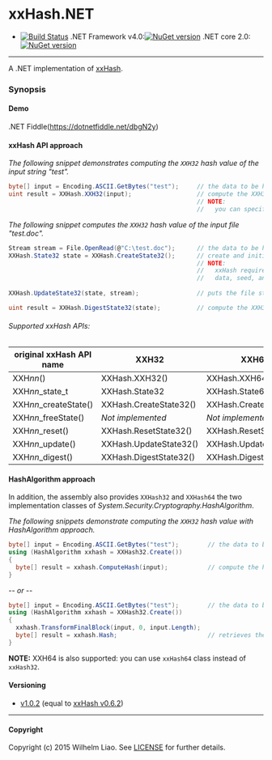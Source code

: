 # xxHash.NET #
* [![Build Status](https://travis-ci.org/wilhelmliao/xxHash.NET.svg?branch=master)](https://travis-ci.org/wilhelmliao/xxHash.NET)  .NET Framework v4.0:[![NuGet version](https://badge.fury.io/nu/xxHash.NET.svg)](https://badge.fury.io/nu/xxHash.NET)  .NET core 2.0:[![NuGet version](https://badge.fury.io/nu/Extensions.Data.xxHash.core20.svg)](https://badge.fury.io/nu/Extensions.Data.xxHash.core20)

----------
A .NET implementation of [xxHash](https://github.com/Cyan4973/xxHash). 

### Synopsis ###

#### Demo
  .NET Fiddle(https://dotnetfiddle.net/dbgN2y)


#### xxHash API approach ####
*The following snippet demonstrates computing the `XXH32` hash value of the input string "test".*
```csharp
byte[] input = Encoding.ASCII.GetBytes("test");     // the data to be hashed
uint result = XXHash.XXH32(input);                  // compute the XXH32 hash value. => '1042293711'
                                                    // NOTE:
                                                    //   you can specified seed as the second parameter.
```

*The following snippet computes the `XXH32` hash value of the input file "test.doc".*
```csharp
Stream stream = File.OpenRead(@"C:\test.doc");      // the data to be hashed
XXHash.State32 state = XXHash.CreateState32();      // create and initialize a xxH states instance.
                                                    // NOTE:
                                                    //   xxHash require a xxH state object for keeping
                                                    //   data, seed, and vectors.
                                                    
XXHash.UpdateState32(state, stream);                // puts the file stream into specified xxH state.

uint result = XXHash.DigestState32(state);          // compute the XXH32 hash value.
```

###### Supported xxHash APIs: ######

| original xxHash API name | XXH32                    | XXH64                    |
|--------------------------|--------------------------|--------------------------|
| XXH*nn*()                | XXHash.XXH32()           | XXHash.XXH64()           |
| XXH*nn*_state_t          | XXHash.State32           | XXHash.State64           |
| XXH*nn*_createState()    | XXHash.CreateState32()   | XXHash.CreateState64()   |
| XXH*nn*_freeState()      | *Not implemented*        | *Not implemented*        |
| XXH*nn*_reset()          | XXHash.ResetState32()    | XXHash.ResetState64()    |
| XXH*nn*_update()         | XXHash.UpdateState32()   | XXHash.UpdateState64()   |
| XXH*nn*_digest()         | XXHash.DigestState32()   | XXHash.DigestState64()   |

#### HashAlgorithm approach ####
In addition, the assembly also provides `XXHash32` and `XXHash64` the two implementation classes of *System.Security.Cryptography.HashAlgorithm*.

*The following snippets demonstrate computing the `XXH32` hash value with HashAlgorithm approach.*
```csharp
byte[] input = Encoding.ASCII.GetBytes("test");        // the data to be hashed.
using (HashAlgorithm xxhash = XXHash32.Create())
{
  byte[] result = xxhash.ComputeHash(input);           // compute the hash.
}
```
-- *or* --
```csharp
byte[] input = Encoding.ASCII.GetBytes("test");        // the data to be hashed
using (HashAlgorithm xxhash = XXHash32.Create())
{
  xxhash.TransformFinalBlock(input, 0, input.Length);
  byte[] result = xxhash.Hash;                         // retrieves the hash value.
}
```
**NOTE:** XXH64 is also supported: you can use `xxHash64` class instead of `xxHash32`.



#### Versioning ####
 + [v1.0.2](https://github.com/wilhelmliao/xxHash.NET/releases/tag/v1.0.2) (equal to [xxHash v0.6.2](https://github.com/Cyan4973/xxHash/releases/tag/v0.6.2))

-----------

#### Copyright ####
Copyright (c) 2015 Wilhelm Liao. See [LICENSE](https://github.com/wilhelmliao/xxHash.NET/blob/master/LICENSE) for further details.

